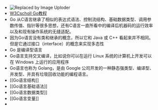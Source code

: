 - ![Replaced by Image Uploder](https://gitee.com/superficial/blogimage/raw/master/img/image_1644811111407_0.png)
- [W3Cscholl Go教程](https://www.w3cschool.cn/go/)
- Go 从C语言继承了相似的表达式语法、控制流结构、基础数据类型、调用参数传值、指针等很多思想，还有C语言一直所看中的编译后机器码的运行效率以及和现有操作系统的无缝适配。
- 因为Go语言没有类和继承的概念，所以它和 Java 或 C++ 看起来并不相同。但是它通过接口（interface）的概念来实现多态性
- Go 是编译型语言
- Go语言支持交叉编译，比如说你可以在运行 Linux 系统的计算机上开发可以在 Windows 上运行的应用程序
- Go语言也称为 Golang，是由 Google 公司开发的一种静态强类型、编译型、并发型、并具有垃圾回收功能的编程语言。
- [[Go语言结构]]
- [[Go语言基础语法]]
- [[Go语言数据类型]]
- [[Go语言变量]]
-